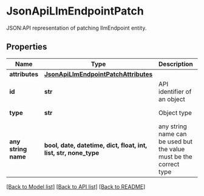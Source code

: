 # JsonApiLlmEndpointPatch

JSON:API representation of patching llmEndpoint entity.

## Properties
Name | Type | Description | Notes
------------ | ------------- | ------------- | -------------
**attributes** | [**JsonApiLlmEndpointPatchAttributes**](JsonApiLlmEndpointPatchAttributes.md) |  | 
**id** | **str** | API identifier of an object | 
**type** | **str** | Object type | defaults to "llmEndpoint"
**any string name** | **bool, date, datetime, dict, float, int, list, str, none_type** | any string name can be used but the value must be the correct type | [optional]

[[Back to Model list]](../README.md#documentation-for-models) [[Back to API list]](../README.md#documentation-for-api-endpoints) [[Back to README]](../README.md)



